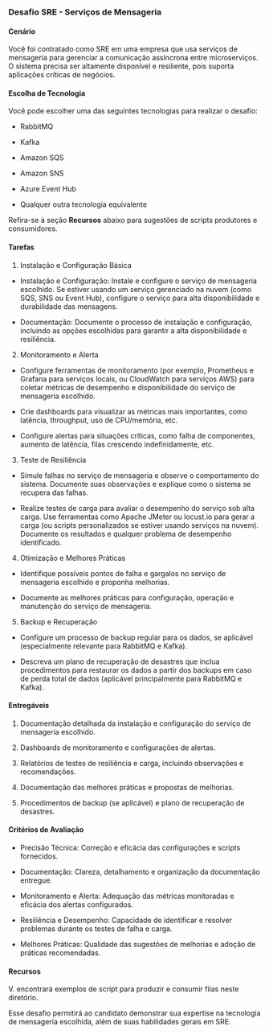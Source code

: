 ### Desafio SRE - Serviços de Mensageria

#### Cenário

Você foi contratado como SRE em uma empresa que usa serviços de mensageria para gerenciar a comunicação assíncrona entre microserviços. O sistema precisa ser altamente disponível e resiliente, pois suporta aplicações críticas de negócios.

#### Escolha de Tecnologia

Você pode escolher uma das seguintes tecnologias para realizar o desafio:

-   RabbitMQ

-   Kafka

-   Amazon SQS

-   Amazon SNS

-   Azure Event Hub

-   Qualquer outra tecnologia equivalente

Refira-se à seção **Recursos** abaixo para sugestões de scripts produtores e consumidores.

#### Tarefas

1.  Instalação e Configuração Básica

-   Instalação e Configuração: Instale e configure o serviço de mensageria escolhido. Se estiver usando um serviço gerenciado na nuvem (como SQS, SNS ou Event Hub), configure o serviço para alta disponibilidade e durabilidade das mensagens.

-   Documentação: Documente o processo de instalação e configuração, incluindo as opções escolhidas para garantir a alta disponibilidade e resiliência.

2.  Monitoramento e Alerta

-   Configure ferramentas de monitoramento (por exemplo, Prometheus e Grafana para serviços locais, ou CloudWatch para serviços AWS) para coletar métricas de desempenho e disponibilidade do serviço de mensageria escolhido.

-   Crie dashboards para visualizar as métricas mais importantes, como latência, throughput, uso de CPU/memória, etc.

-   Configure alertas para situações críticas, como falha de componentes, aumento de latência, filas crescendo indefinidamente, etc.

3.  Teste de Resiliência

-   Simule falhas no serviço de mensageria e observe o comportamento do sistema. Documente suas observações e explique como o sistema se recupera das falhas.

-   Realize testes de carga para avaliar o desempenho do serviço sob alta carga. Use ferramentas como Apache JMeter ou locust.io para gerar a carga (ou scripts personalizados se estiver usando serviços na nuvem). Documente os resultados e qualquer problema de desempenho identificado.

4.  Otimização e Melhores Práticas

-   Identifique possíveis pontos de falha e gargalos no serviço de mensageria escolhido e proponha melhorias.

-   Documente as melhores práticas para configuração, operação e manutenção do serviço de mensageria.

5.  Backup e Recuperação

-   Configure um processo de backup regular para os dados, se aplicável (especialmente relevante para RabbitMQ e Kafka).

-   Descreva um plano de recuperação de desastres que inclua procedimentos para restaurar os dados a partir dos backups em caso de perda total de dados (aplicável principalmente para RabbitMQ e Kafka).

#### Entregáveis

1.  Documentação detalhada da instalação e configuração do serviço de mensageria escolhido.

2.  Dashboards de monitoramento e configurações de alertas.

3.  Relatórios de testes de resiliência e carga, incluindo observações e recomendações.

4.  Documentação das melhores práticas e propostas de melhorias.

5.  Procedimentos de backup (se aplicável) e plano de recuperação de desastres.

#### Critérios de Avaliação

-   Precisão Técnica: Correção e eficácia das configurações e scripts fornecidos.

-   Documentação: Clareza, detalhamento e organização da documentação entregue.

-   Monitoramento e Alerta: Adequação das métricas monitoradas e eficácia dos alertas configurados.

-   Resiliência e Desempenho: Capacidade de identificar e resolver problemas durante os testes de falha e carga.

-   Melhores Práticas: Qualidade das sugestões de melhorias e adoção de práticas recomendadas.

#### Recursos

V. encontrará exemplos de script para produzir e consumir filas neste diretório.

Esse desafio permitirá ao candidato demonstrar sua expertise na tecnologia de mensageria escolhida, além de suas habilidades gerais em SRE.
